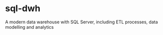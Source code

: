 # sql-dwh
A modern data warehouse with SQL Server, including ETL processes, data modelling and analytics
